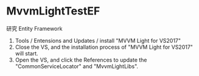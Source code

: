 # MvvmLightTestEF
研究 Entity Framework

1. Tools / Entensions and Updates / install "MVVM Light for VS2017"
2. Close the VS, and the installation process of "MVVM Light for VS2017" will start.
3. Open the VS, and click the References to update the "CommonServiceLocator" and "MvvmLightLibs".
